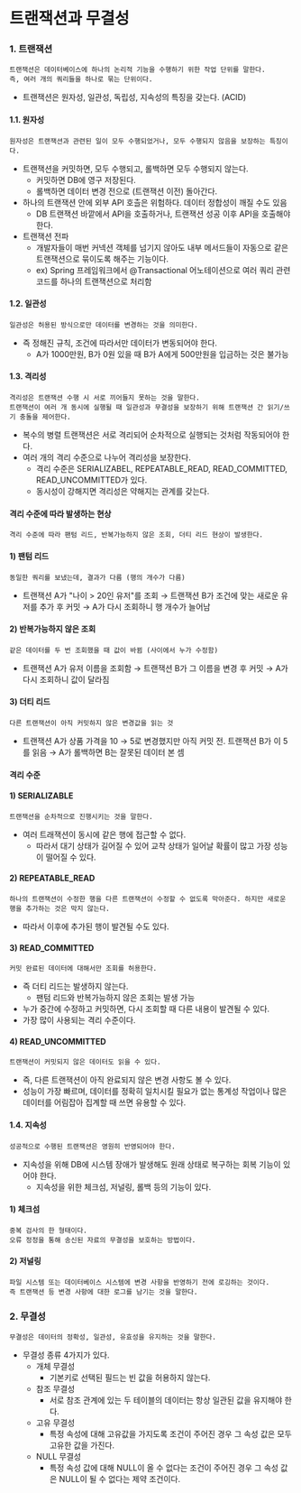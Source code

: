 # 트랜잭션과 무결성

### 1. 트랜잭션
    트랜잭션은 데이터베이스에 하나의 논리적 기능을 수행하기 위한 작업 단위를 말한다. 
    즉, 여러 개의 쿼리들을 하나로 묶는 단위이다. 
- 트랜잭션은 원자성, 일관성, 독립성, 지속성의 특징을 갖는다. (ACID)

#### 1.1. 원자성
    원자성은 트랜잭션과 관련된 일이 모두 수행되었거나, 모두 수행되지 않음을 보장하는 특징이다. 
- 트랜잭션을 커밋하면, 모두 수행되고, 롤백하면 모두 수행되지 않는다.
    - 커밋하면 DB에 영구 저장된다. 
    - 롤백하면 데이터 변경 전으로 (트랜잭션 이전) 돌아간다. 
- 하나의 트랜잭션 안에 외부 API 호츨은 위험하다. 데이터 정합성이 깨질 수도 있음 
    - DB 트랜잭션 바깥에서 API을 호출하거나, 트랜잭션 성공 이후 API을 호출해야 한다.  
- 트랜잭션 전파
    - 개발자들이 매번 커넥션 객체를 넘기지 않아도 내부 메서드들이 자동으로 같은 트랜잭션으로 묶이도록 해주는 기능이다. 
    - ex) Spring 프레임워크에서 @Transactional 어노테이션으로 여러 쿼리 관련 코드를 하나의 트랜잭션으로 처리함

#### 1.2. 일관성
    일관성은 허용된 방식으로만 데이터를 변경하는 것을 의미한다. 
- 즉 정해진 규칙, 조건에 따라서만 데이터가 변동되어야 한다. 
    - A가 1000만원, B가 0원 있을 때 B가 A에게 500만원을 입금하는 것은 불가능

#### 1.3. 격리성
    격리성은 트랜잭션 수행 시 서로 끼어들지 못하는 것을 말한다. 
    트랜잭션이 여러 개 동시에 실행될 때 일관성과 무결성을 보장하기 위해 트랜잭션 간 읽기/쓰기 충돌을 제어한다. 
- 복수의 병렬 트랜잭션은 서로 격리되어 순차적으로 실행되는 것처럼 작동되어야 한다. 
- 여러 개의 격리 수준으로 나누어 격리성을 보장한다. 
    - 격리 수준은 SERIALIZABEL, REPEATABLE_READ, READ_COMMITTED, READ_UNCOMMITTED가 있다. 
    - 동시성이 강해지면 격리성은 약해지는 관계를 갖는다. 
#### 격리 수준에 따라 발생하는 현상
    격리 수준에 따라 팬텀 리드, 반복가능하지 않은 조회, 더티 리드 현상이 발생한다. 
#### 1) 팬텀 리드 
    동일한 쿼리를 보냈는데, 결과가 다름 (행의 개수가 다름)
- 트랜잭션 A가 "나이 > 20인 유저"를 조회 → 트랜잭션 B가 조건에 맞는 새로운 유저를 추가 후 커밋 → A가 다시 조회하니 행 개수가 늘어남

#### 2)  반복가능하지 않은 조회 
    같은 데이터를 두 번 조회했을 때 값이 바뀜 (사이에서 누가 수정함)
- 트랜잭션 A가 유저 이름을 조회함 → 트랜잭션 B가 그 이름을 변경 후 커밋 → A가 다시 조회하니 값이 달라짐

#### 3) 더티 리드
    다른 트랜잭션이 아직 커밋하지 않은 변경값을 읽는 것
- 트랜잭션 A가 상품 가격을 10 → 5로 변경했지만 아직 커밋 전. 트랜잭션 B가 이 5를 읽음 → A가 롤백하면 B는 잘못된 데이터 본 셈

#### 격리 수준 
#### 1) SERIALIZABLE
    트랜잭션을 순차적으로 진행시키는 것을 말한다. 
- 여러 트래잭션이 동시에 같은 행에 접근할 수 없다. 
    - 따라서 대기 상태가 길어질 수 있어 교착 상태가 일어날 확률이 많고 가장 성능이 떨어질 수 있다. 

#### 2) REPEATABLE_READ
    하나의 트랜잭션이 수정한 행을 다른 트랜잭션이 수정할 수 없도록 막아준다. 하지만 새로운 행을 추가하는 것은 막지 않는다. 
- 따라서 이후에 추가된 행이 발견될 수도 있다. 

#### 3) READ_COMMITTED
    커밋 완료된 데이터에 대해서만 조회를 허용한다. 
- 즉 더티 리드는 발생하지 않는다. 
    - 팬텀 리드와 반복가능하지 않은 조회는 발생 가능
- 누가 중간에 수정하고 커밋하면, 다시 조회할 때 다른 내용이 발견될 수 있다. 
- 가장 많이 사용되는 격리 수준이다. 

#### 4) READ_UNCOMMITTED
    트랜잭션이 커밋되지 않은 데이터도 읽을 수 있다. 
- 즉, 다른 트랜잭션이 아직 완료되지 않은 변경 사항도 볼 수 있다. 
- 성능이 가장 빠르며, 데이터를 정확히 일치시킬 필요가 없는 통계성 작업이나
많은 데이터를 어림잡아 집계할 때 쓰면 유용할 수 있다. 

#### 1.4. 지속성
    성공적으로 수행된 트랜잭션은 영원히 반영되어야 한다. 
- 지속성을 위해 DB에 시스템 장애가 발생해도 원래 상태로 복구하는 회복 기능이 있어야 한다. 
    - 지속성을 위한 체크섬, 저널링, 롤백 등의 기능이 있다. 
#### 1) 체크섬
    중복 검사의 한 형태이다. 
    오류 정정을 통해 송신된 자료의 무결성을 보호하는 방법이다. 
#### 2) 저널링
    파일 시스템 또는 데이터베이스 시스템에 변경 사항을 반영하기 전에 로깅하는 것이다. 
    즉 트랜잭션 등 변경 사항에 대한 로그를 남기는 것을 말한다. 

### 2. 무결성
    무결성은 데이터의 정확성, 일관성, 유효성을 유지하는 것을 말한다. 
- 무결성 종류 4가지가 있다.
    - 개체 무결성
        - 기본키로 선택된 필드는 빈 값을 허용하지 않는다. 
    - 참조 무결성
        - 서로 참조 관계에 있는 두 테이블의 데이터는 항상 일관된 값을 유지해야 한다. 
    - 고유 무결성
        - 특정 속성에 대해 고유값을 가지도록 조건이 주어진 경우 그 속성 값은 모두 고유한 값을 가진다. 
    - NULL 무결성
        - 특정 속성 값에 대해 NULL이 올 수 없다는 조건이 주어진 경우 그 속성 값은 NULL이 될 수 없다는 제약 조건이다. 